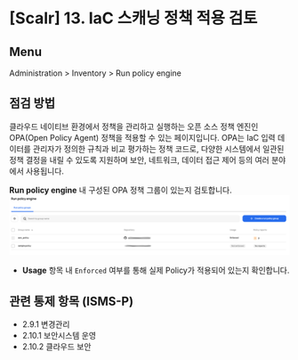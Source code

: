 # [Scalr] 13. IaC 스캐닝 정책 적용 검토

## Menu 
Administration > Inventory > Run policy engine

## 점검 방법 
클라우드 네이티브 환경에서 정책을 관리하고 실행하는 오픈 소스 정책 엔진인 OPA(Open Policy Agent) 정책을 적용할 수 있는 페이지입니다. OPA는 IaC 입력 데이터를 관리자가 정의한 규칙과 비교 평가하는 정책 코드로, 다양한 시스템에서 일관된 정책 결정을 내릴 수 있도록 지원하며 보안, 네트워크, 데이터 접근 제어 등의 여러 분야에서 사용됩니다. 

**Run policy engine** 내 구성된 OPA 정책 그룹이 있는지 검토합니다. 
![Run policy engine](images/run-policy-engine.png)
- **Usage** 항목 내 `Enforced` 여부를 통해 실제 Policy가 적용되어 있는지 확인합니다. 

## 관련 통제 항목 (ISMS-P)
- 2.9.1 변경관리
- 2.10.1 보안시스템 운영
- 2.10.2 클라우드 보안